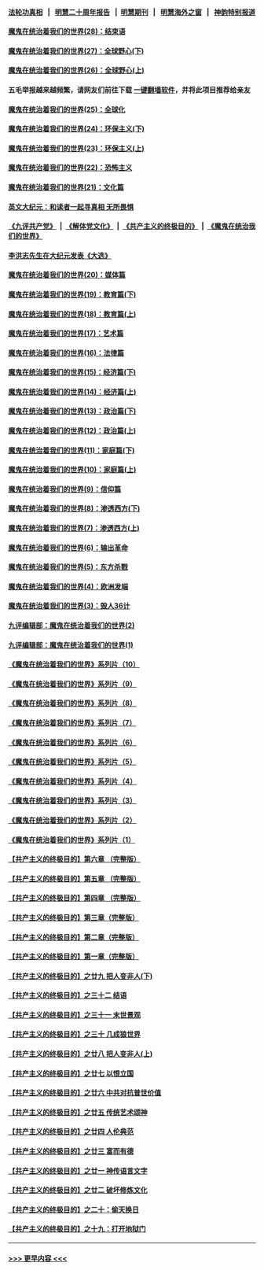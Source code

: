 #### [法轮功真相](https://github.com/gfw-breaker/truth/blob/master/README.md?t=0) &nbsp;&nbsp;|&nbsp;&nbsp; [明慧二十周年报告](https://github.com/gfw-breaker/mh-reports/blob/master/README.md?t=0) &nbsp;&nbsp;|&nbsp;&nbsp;[明慧期刊](https://github.com/gfw-breaker/mh-qikan) &nbsp;&nbsp;|&nbsp;&nbsp; [明慧海外之窗](https://github.com/gfw-breaker/mh-news/blob/master/README.md?t=0) &nbsp;&nbsp;|&nbsp;&nbsp; [神韵特别报道](https://github.com/gfw-breaker/mh-news/blob/master/shenyun.md?t=0)
#### [魔鬼在统治着我们的世界(28)：结束语](../pages/nsc422/n10936246.md?t=07060151) 
#### [魔鬼在统治着我们的世界(27)：全球野心(下)](../pages/nsc422/n10928319.md?t=07060151) 
#### [魔鬼在统治着我们的世界(26)：全球野心(上)](../pages/nsc422/n10900318.md?t=07060151) 
#### 五毛举报越来越频繁，请网友们前往下载 [一键翻墙软件](https://github.com/gfw-breaker/ssr-accounts)，并将此项目推荐给亲友
#### [魔鬼在统治着我们的世界(25)：全球化](../pages/nsc422/n10788205.md?t=07060151) 
#### [魔鬼在统治着我们的世界(24)：环保主义(下)](../pages/nsc422/n10695307.md?t=07060151) 
#### [魔鬼在统治着我们的世界(23)：环保主义(上)](../pages/nsc422/n10688613.md?t=07060151) 
#### [魔鬼在统治着我们的世界(22)：恐怖主义](../pages/nsc422/n10614727.md?t=07060151) 
#### [魔鬼在统治着我们的世界(21)：文化篇](../pages/nsc422/n10597706.md?t=07060151) 
#### [英文大纪元：和读者一起寻真相 无所畏惧](../pages/nsc422/n12542027.md?t=07060151) 
#### [《九评共产党》](https://github.com/begood0513/9ping.md/blob/master/README.md) &nbsp;|&nbsp; [《解体党文化》](../../../../jtdwh.md/blob/master/README.md)  &nbsp;|&nbsp; [《共产主义的终极目的》](../../../../gczydzjmd.md/blob/master/README.md) &nbsp;|&nbsp; [《魔鬼在统治我们的世界》](../../../../mgztzwmdsj.md/blob/master/README.md) 
#### [李洪志先生在大纪元发表《大选》](../pages/nsc422/n12534746.md?t=07060151) 
#### [魔鬼在统治着我们的世界(20)：媒体篇](../pages/nsc422/n10586579.md?t=07060151) 
#### [魔鬼在统治着我们的世界(19)：教育篇(下)](../pages/nsc422/n10564808.md?t=07060151) 
#### [魔鬼在统治着我们的世界(18)：教育篇(上)](../pages/nsc422/n10526970.md?t=07060151) 
#### [魔鬼在统治着我们的世界(17)：艺术篇](../pages/nsc422/n10499093.md?t=07060151) 
#### [魔鬼在统治着我们的世界(16)：法律篇](../pages/nsc422/n10485969.md?t=07060151) 
#### [魔鬼在统治着我们的世界(15)：经济篇(下)](../pages/nsc422/n10469975.md?t=07060151) 
#### [魔鬼在统治着我们的世界(14)：经济篇(上)](../pages/nsc422/n10457370.md?t=07060151) 
#### [魔鬼在统治着我们的世界(13)：政治篇(下)](../pages/nsc422/n10448270.md?t=07060151) 
#### [魔鬼在统治着我们的世界(12)：政治篇(上)](../pages/nsc422/n10444576.md?t=07060151) 
#### [魔鬼在统治着我们的世界(11)：家庭篇(下)](../pages/nsc422/n10440961.md?t=07060151) 
#### [魔鬼在统治着我们的世界(10)：家庭篇(上)](../pages/nsc422/n10435448.md?t=07060151) 
#### [魔鬼在统治着我们的世界(9)：信仰篇](../pages/nsc422/n10432159.md?t=07060151) 
#### [魔鬼在统治着我们的世界(8)：渗透西方(下)](../pages/nsc422/n10429603.md?t=07060151) 
#### [魔鬼在统治着我们的世界(7)：渗透西方(上)](../pages/nsc422/n10426013.md?t=07060151) 
#### [魔鬼在统治着我们的世界(6)：输出革命](../pages/nsc422/n10421536.md?t=07060151) 
#### [魔鬼在统治着我们的世界(5)：东方杀戮](../pages/nsc422/n10417707.md?t=07060151) 
#### [魔鬼在统治着我们的世界(4)：欧洲发端](../pages/nsc422/n10414890.md?t=07060151) 
#### [魔鬼在统治着我们的世界(3)：毁人36计](../pages/nsc422/n10411583.md?t=07060151) 
#### [九评编辑部：魔鬼在统治着我们的世界(2)](../pages/nsc422/n10410036.md?t=07060151) 
#### [九评编辑部：魔鬼在统治着我们的世界(1)](../pages/nsc422/n10406825.md?t=07060151) 
#### [《魔鬼在统治着我们的世界》系列片（10）](../pages/nsc422/n12292670.md?t=07060151) 
#### [《魔鬼在统治着我们的世界》系列片（9）](../pages/nsc422/n12290859.md?t=07060151) 
#### [《魔鬼在统治着我们的世界》系列片（8）](../pages/nsc422/n12287445.md?t=07060151) 
#### [《魔鬼在统治着我们的世界》系列片（7）](../pages/nsc422/n12283425.md?t=07060151) 
#### [《魔鬼在统治着我们的世界》系列片（6）](../pages/nsc422/n12282314.md?t=07060151) 
#### [《魔鬼在统治着我们的世界》系列片（5）](../pages/nsc422/n12281419.md?t=07060151) 
#### [《魔鬼在统治着我们的世界》系列片（4）](../pages/nsc422/n12274024.md?t=07060151) 
#### [《魔鬼在统治着我们的世界》系列片（3）](../pages/nsc422/n12271322.md?t=07060151) 
#### [《魔鬼在统治着我们的世界》系列片（2）](../pages/nsc422/n12269049.md?t=07060151) 
#### [《魔鬼在统治着我们的世界》系列片（1）](../pages/nsc422/n12267575.md?t=07060151) 
#### [【共产主义的终极目的】第六章 （完整版）](../pages/nsc422/n11428913.md?t=07060151) 
#### [【共产主义的终极目的】第五章 （完整版）](../pages/nsc422/n11428912.md?t=07060151) 
#### [【共产主义的终极目的】第四章 （完整版）](../pages/nsc422/n11428907.md?t=07060151) 
#### [【共产主义的终极目的】第三章（完整版）](../pages/nsc422/n11428848.md?t=07060151) 
#### [【共产主义的终极目的】第二章（完整版）](../pages/nsc422/n11428831.md?t=07060151) 
#### [【共产主义的终极目的】第一章（完整版）](../pages/nsc422/n11417651.md?t=07060151) 
#### [【共产主义的终极目的】之廿九 把人变非人(下)](../pages/nsc422/n11344140.md?t=07060151) 
#### [【共产主义的终极目的】之三十二 结语](../pages/nsc422/n11360535.md?t=07060151) 
#### [【共产主义的终极目的】之三十一 末世景观](../pages/nsc422/n11351129.md?t=07060151) 
#### [【共产主义的终极目的】之三十 几成狼世界](../pages/nsc422/n11348280.md?t=07060151) 
#### [【共产主义的终极目的】之廿八 把人变非人(上)](../pages/nsc422/n11340492.md?t=07060151) 
#### [【共产主义的终极目的】之廿七 以恨立国](../pages/nsc422/n11336944.md?t=07060151) 
#### [【共产主义的终极目的】之廿六 中共对抗普世价值](../pages/nsc422/n11324785.md?t=07060151) 
#### [【共产主义的终极目的】之廿五 传统艺术颂神](../pages/nsc422/n11296396.md?t=07060151) 
#### [【共产主义的终极目的】之廿四 人伦典范](../pages/nsc422/n11296397.md?t=07060151) 
#### [【共产主义的终极目的】之廿三 富而有德](../pages/nsc422/n11283598.md?t=07060151) 
#### [【共产主义的终极目的】之廿一 神传语言文字](../pages/nsc422/n11263265.md?t=07060151) 
#### [【共产主义的终极目的】之廿二 破坏修炼文化](../pages/nsc422/n11245728.md?t=07060151) 
#### [【共产主义的终极目的】之二十：偷天换日](../pages/nsc422/n11238846.md?t=07060151) 
#### [【共产主义的终极目的】之十九：打开地狱门](../pages/nsc422/n11206376.md?t=07060151) 

----
#### [ >>> 更早内容 <<< ](../indexes/nsc422-earlier.md)
